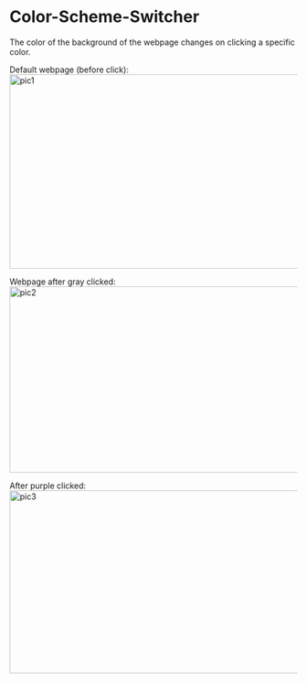 # Color-Scheme-Switcher
The color of the background of the webpage changes on clicking a specific color.

Default webpage (before click): <br>
<img width="649" height="340" alt="pic1" src="https://github.com/user-attachments/assets/73d53ad9-418b-4e8a-bcf6-9874251bb82a" />

Webpage after gray clicked: <br>
<img width="644" height="326" alt="pic2" src="https://github.com/user-attachments/assets/3cf71c31-a065-4002-b8e3-059f5d12d57c" />

After purple clicked: <br>
<img width="582" height="320" alt="pic3" src="https://github.com/user-attachments/assets/ad605767-16e4-457e-82d5-1874a40314a9" />

